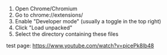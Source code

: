 1. Open Chrome/Chromium
2. Go to chrome://extensions/
3. Enable "Developer mode" (usually a toggle in the top right)
4. Click "Load unpacked"
5. Select the directory containing these files

test page: https://www.youtube.com/watch?v=picePk8lb48
